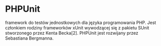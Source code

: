 # PHPUnit 
framework do testów jednostkowych dla języka programowania PHP. Jest członkiem rodziny frameworków xUnit wywodzącej się z pakietu SUnit stworzonego przez Kenta Becka[2]. PHPUnit jest rozwijany przez Sebastiana Bergmanna.
